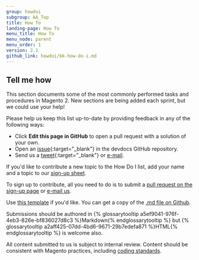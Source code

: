 ```yaml
---
group: howdoi
subgroup: AA_Top
title: How To
landing-page: How To
menu_title: How To
menu_node: parent
menu_order: 1
version: 2.1
github_link: howdoi/bk-how-do-i.md
---
```


## Tell me how

This section documents some of the most commonly performed tasks and procedures in Magento 2. New sections are being added each sprint, but we could use your help!

Please help us keep this list up-to-date by providing feedback in any of the following ways:

*	Click **Edit this page in GitHub** to open a pull request with a solution of your own.
*	Open an [issue](https://github.com/magento/devdocs/issues){:target="_blank"} in the devdocs GitHub repository.
*	Send us a [tweet](https://twitter.com/MagentoDevDocs){:target="_blank"} or <a href="mailto:DL-Magento-Doc-Feedback@magento.com">e-mail</a>.

If you'd like to contribute a new topic to the How Do I list, add your name and a topic to our <a href="{{ page.baseurl }}/howdoi/howdoi_contribute.html">sign-up sheet</a>.

To sign up to contribute, all you need to do is to submit a <a href="{{ page.baseurl }}/howdoi/howdoi_contribute.html">pull request on the sign-up page</a> or <a href="mailto:DL-Magento-Doc-Feedback@magento.com">e-mail us</a>. 

Use <a href="{{ page.baseurl }}/howdoi/howdoi_template.html">this template</a> if you'd like. You can get a copy of the <a href="{{ site.githuburl }}howdoi/howdoi_template.md">.md file  on Github</a>.

Submissions should be authored in {% glossarytooltip a5ef9041-976f-4eb3-826e-bf836027d8c3 %}Markdown{% endglossarytooltip %} but {% glossarytooltip a2aff425-07dd-4bd6-9671-29b7edefa871 %}HTML{% endglossarytooltip %} is welcome also.

<div class="bs-callout bs-callout-info" id="info">
  <p>All content submitted to us is subject to internal review. Content should be consistent with Magento practices, including <a href="{{ page.baseurl }}/coding-standards/bk-coding-standards.html">coding standards</a>.</p>
</div>


